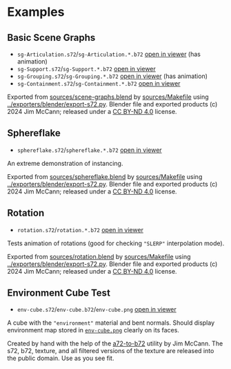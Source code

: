 # Examples

## Basic Scene Graphs
- `sg-Articulation.s72`/`sg-Articulation.*.b72` [open in viewer](https://15-472.github.io/s72/?https://raw.githubusercontent.com/15-472/s72/main/examples/sg-Articulation.s72) (has animation)
- `sg-Support.s72`/`sg-Support.*.b72` [open in viewer](https://15-472.github.io/s72/?https://raw.githubusercontent.com/15-472/s72/main/examples/sg-Support.s72)
- `sg-Grouping.s72`/`sg-Grouping.*.b72` [open in viewer](https://15-472.github.io/s72/?https://raw.githubusercontent.com/15-472/s72/main/examples/sg-Grouping.s72) (has animation)
- `sg-Containment.s72`/`sg-Containment.*.b72` [open in viewer](https://15-472.github.io/s72/?https://raw.githubusercontent.com/15-472/s72/main/examples/sg-Containment.s72)

Exported from [sources/scene-graphs.blend](sources/scene-graphs.blend) by [sources/Makefile](sources/Makefile) using [../exporters/blender/export-s72.py](../exporters/blender/export-s72.py).
Blender file and exported products (c) 2024 Jim McCann; released under a [CC BY-ND 4.0](https://creativecommons.org/licenses/by-nd/4.0/) license.

## Sphereflake
- `sphereflake.s72`/`sphereflake.*.b72` [open in viewer](https://15-472.github.io/s72/?https://raw.githubusercontent.com/15-472/s72/main/examples/sphereflake.s72)

An extreme demonstration of instancing.

Exported from [sources/sphereflake.blend](sources/sphereflake.blend) by [sources/Makefile](sources/Makefile) using [../exporters/blender/export-s72.py](../exporters/blender/export-s72.py).
Blender file and exported products (c) 2024 Jim McCann; released under a [CC BY-ND 4.0](https://creativecommons.org/licenses/by-nd/4.0/) license.

## Rotation
- `rotation.s72`/`rotation.*.b72` [open in viewer](https://15-472.github.io/s72/?https://raw.githubusercontent.com/15-472/s72/main/examples/rotation.s72)

Tests animation of rotations (good for checking `"SLERP"` interpolation mode).

Exported from [sources/rotation.blend](sources/rotation.blend) by [sources/Makefile](sources/Makefile) using [../exporters/blender/export-s72.py](../exporters/blender/export-s72.py).
Blender file and exported products (c) 2024 Jim McCann; released under a [CC BY-ND 4.0](https://creativecommons.org/licenses/by-nd/4.0/) license.

## Environment Cube Test
- `env-cube.s72`/`env-cube.b72`/`env-cube.png` [open in viewer](https://15-472.github.io/s72/?https://raw.githubusercontent.com/15-472/s72/main/examples/env-cube.s72)

A cube with the `"environment"` material and bent normals. Should display environment map stored in [`env-cube.png`](env-cube.png) clearly on its faces.

Created by hand with the help of the [a72-to-b72](sources/a72-to-b72.mjs) utility by Jim McCann. The s72, b72, texture, and all filtered versions of the texture are released into the public domain. Use as you see fit.
